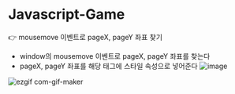 # Javascript-Game

👉 mousemove 이벤트로 pageX, pageY 좌표 찾기
  - window의 mousemove 이벤트로 pageX, pageY 좌표를 찾는다
  - pageX, pageY 좌표를 해당 태그에 스타일 속성으로 넣어준다
    ![image](https://user-images.githubusercontent.com/82692118/124777795-6ac1f680-df7b-11eb-8555-e1b955be4474.png)

  ![ezgif com-gif-maker](https://user-images.githubusercontent.com/82692118/124776556-811b8280-df7a-11eb-833b-f1400f4e163a.gif)
